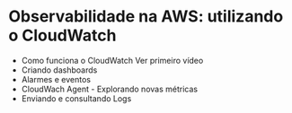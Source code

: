 # Observabilidade na AWS: utilizando o CloudWatch

- Como funciona o CloudWatch Ver primeiro vídeo
- Criando dashboards
- Alarmes e eventos
- CloudWach Agent - Explorando novas métricas
- Enviando e consultando Logs